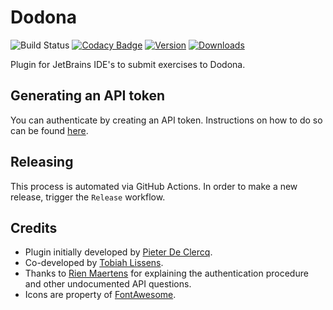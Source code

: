 # Dodona

![Build Status](https://github.com/thepieterdc/dodona-plugin-jetbrains/workflows/Java/badge.svg)
[![Codacy Badge](https://api.codacy.com/project/badge/Grade/00be2e2cc9654da6a8350f1c0bf5c620)](https://www.codacy.com/manual/thepieterdc/dodona-plugin-jetbrains)
[![Version](https://img.shields.io/jetbrains/plugin/v/11166-dodona)][plugin-website]
[![Downloads](https://img.shields.io/jetbrains/plugin/d/11166-dodona)][plugin-website]

Plugin for JetBrains IDE's to submit exercises to Dodona.

## Generating an API token
You can authenticate by creating an API token. Instructions on how to do so can be found [here](https://dodona-edu.github.io/guides/creating-an-api-token/).

## Releasing
This process is automated via GitHub Actions. In order to make a new release, trigger the `Release` workflow.

## Credits
- Plugin initially developed by [Pieter De Clercq](https://thepieterdc.github.io/).
- Co-developed by [Tobiah Lissens](https://github.com/darktilrisen).
- Thanks to [Rien Maertens](https://github.com/rien) for explaining the authentication procedure and other undocumented API questions.
- Icons are property of [FontAwesome](http://fontawesome.io).

[plugin-website]:         https://plugins.jetbrains.com/plugin/11166